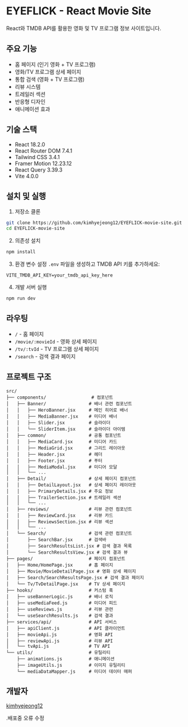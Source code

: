 # EYEFLICK - React Movie Site

React와 TMDB API를 활용한 영화 및 TV 프로그램 정보 사이트입니다.

## 주요 기능

- 홈 페이지 (인기 영화 + TV 프로그램)
- 영화/TV 프로그램 상세 페이지
- 통합 검색 (영화 + TV 프로그램)
- 리뷰 시스템
- 트레일러 섹션
- 반응형 디자인
- 애니메이션 효과

## 기술 스택

- React 18.2.0
- React Router DOM 7.4.1
- Tailwind CSS 3.4.1
- Framer Motion 12.23.12
- React Query 3.39.3
- Vite 4.0.0

## 설치 및 실행

1. 저장소 클론
```bash
git clone https://github.com/kimhyejeong12/EYEFLICK-movie-site.git
cd EYEFLICK-movie-site
```

2. 의존성 설치
```bash
npm install
```

3. 환경 변수 설정
`.env` 파일을 생성하고 TMDB API 키를 추가하세요:
```env
VITE_TMDB_API_KEY=your_tmdb_api_key_here
```

4. 개발 서버 실행
```bash
npm run dev
```

## 라우팅

- `/` - 홈 페이지
- `/movie/:movieId` - 영화 상세 페이지
- `/tv/:tvId` - TV 프로그램 상세 페이지
- `/search` - 검색 결과 페이지

## 프로젝트 구조

```
src/
├── components/                 # 컴포넌트
│   ├── Banner/                # 배너 관련 컴포넌트
│   │   ├── HeroBanner.jsx     # 메인 히어로 배너
│   │   ├── MediaBanner.jsx    # 미디어 배너
│   │   ├── Slider.jsx         # 슬라이더
│   │   └── SliderItem.jsx     # 슬라이더 아이템
│   ├── common/                # 공통 컴포넌트
│   │   ├── MediaCard.jsx      # 미디어 카드
│   │   ├── MediaGrid.jsx      # 그리드 레이아웃
│   │   ├── Header.jsx         # 헤더
│   │   ├── Footer.jsx         # 푸터
│   │   ├── MediaModal.jsx     # 미디어 모달
│   │   └── ...
│   ├── Detail/                # 상세 페이지 컴포넌트
│   │   ├── DetailLayout.jsx   # 상세 페이지 레이아웃
│   │   ├── PrimaryDetails.jsx # 주요 정보
│   │   ├── TrailerSection.jsx # 트레일러 섹션
│   │   └── ...
│   ├── reviews/               # 리뷰 관련 컴포넌트
│   │   ├── ReviewCard.jsx     # 리뷰 카드
│   │   ├── ReviewsSection.jsx # 리뷰 섹션
│   │   └── ...
│   └── Search/                # 검색 관련 컴포넌트
│       ├── SearchBar.jsx      # 검색바
│       ├── SearchResultsList.jsx # 검색 결과 목록
│       └── SearchResultsView.jsx # 검색 결과 뷰
├── pages/                     # 페이지 컴포넌트
│   ├── Home/HomePage.jsx      # 홈 페이지
│   ├── Movie/MovieDetailPage.jsx # 영화 상세 페이지
│   ├── Search/SearchResultsPage.jsx # 검색 결과 페이지
│   └── Tv/TvDetailPage.jsx    # TV 상세 페이지
├── hooks/                     # 커스텀 훅
│   ├── useBannerLogic.js      # 배너 로직
│   ├── useMediaFeed.js        # 미디어 피드
│   ├── useReviews.js          # 리뷰 관련
│   └── useSearchResults.js    # 검색 결과
├── services/api/              # API 서비스
│   ├── apiClient.js           # API 클라이언트
│   ├── movieApi.js            # 영화 API
│   ├── reviewApi.js           # 리뷰 API
│   └── tvApi.js               # TV API
└── utils/                     # 유틸리티
    ├── animations.js          # 애니메이션
    ├── imageUtils.js          # 이미지 유틸리티
    └── mediaDataMapper.js     # 미디어 데이터 매퍼
```

## 개발자

[kimhyejeong12](https://github.com/kimhyejeong12)


.배포중 오류 수정